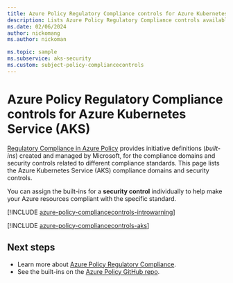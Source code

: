 ```yaml
---
title: Azure Policy Regulatory Compliance controls for Azure Kubernetes Service (AKS)
description: Lists Azure Policy Regulatory Compliance controls available for Azure Kubernetes Service (AKS). These built-in policy definitions provide common approaches to managing the compliance of your Azure resources.
ms.date: 02/06/2024
author: nickomang
ms.author: nickoman

ms.topic: sample
ms.subservice: aks-security
ms.custom: subject-policy-compliancecontrols
---
```


# Azure Policy Regulatory Compliance controls for Azure Kubernetes Service (AKS)

[Regulatory Compliance in Azure Policy](/azure/governance/policy/concepts/regulatory-compliance)
provides initiative definitions (*built-ins*) created and managed by Microsoft, for the compliance domains and security controls related to different compliance standards. This page lists the Azure Kubernetes Service (AKS) compliance domains and security controls.

You can assign the built-ins for a **security control** individually to help make your Azure resources compliant with the specific standard.

[!INCLUDE [azure-policy-compliancecontrols-introwarning](~/azure-docs-pr/includes/policy/standards/intro-warning.md)]

[!INCLUDE [azure-policy-compliancecontrols-aks](~/azure-docs-pr/includes/policy/standards/byrp/microsoft.containerservice.md)]

## Next steps

- Learn more about [Azure Policy Regulatory Compliance](/azure/governance/policy/concepts/regulatory-compliance).
- See the built-ins on the [Azure Policy GitHub repo](https://github.com/Azure/azure-policy).

